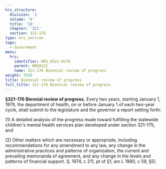 ```yaml
---
hrs_structure:
  division: '1'
  volume: '6'
  title: '19'
  chapter: '321'
  section: 321-176
type: hrs_section
tags:
  - Government
menu:
  hrs:
    identifier: HRS_0321-0176
    parent: HRS0321
    name: 321-176 Biennial review of progress
weight: 7620
title: Biennial review of progress
full_title: 321-176 Biennial review of progress
---
```

**§321-176 Biennial review of progress.** Every two years, starting January 1, 1979, the department of health, on or before January 1 of each two-year cycle, shall submit to the legislature and the governor a report setting forth:

(1) A detailed analysis of the progress made toward fulfilling the statewide children's mental health services plan developed under section 321-175; and

(2) Other matters which are necessary or appropriate, including recommendations for any amendment to any law, any change in the administrative practices and patterns of organization, the current and prevailing memoranda of agreement, and any change in the levels and patterns of financial support. [L 1974, c 211, pt of §1; am L 1980, c 59, §5]